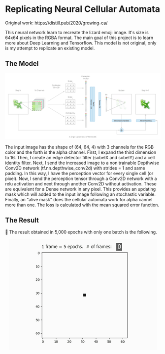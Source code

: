 # Replicating Neural Cellular Automata
Original work: https://distill.pub/2020/growing-ca/

This neural network learn to recreate the lizard emoji image. It's size is 64x64 pixels in the RGBA format. The main goal of this project is to learn more about Deep Learning and Tensorflow. This model is not original, only is my attempt to replicate an existing model.

## The Model
![Model Neural Cellular Automata](https://github.com/Jaldekoa/Replicating-Neural-Cellular-Automata/blob/master/Img/Model.PNG)

The input image has the shape of (64, 64, 4) with 3 channels for the RGB color and the forth is the alpha channel. First, I expand the third dimension to 16. Then, I create an edge detector filter (sobelX and sobelY) and a cell identity filter. Next, I send the increased image to a non trainable Depthwise Conv2D network (tf.nn.depthwise_conv2d) with strides = 1 and same padding. In this way, I have the perception vector for every single cell (or pixel). Now, I send the perception tensor through a Conv2D network with a relu activation and next through another Conv2D without activation. These are equivalent for a Dense network in any pixel. This provides an updating mask which will added to the input image following an stochastic variable. Finally, an "alive mask" does the cellular automata work for alpha cannel more than one. The loss is calculated with the mean squared error function.

## The Result
🦎
The result obtained in 5,000 epochs with only one batch is the following.
<p align="center">
  <img src="https://github.com/Jaldekoa/Replicating-Neural-Cellular-Automata/blob/master/Img/Replicating%20Neural%20Cellular%20Automata.gif"alt="Training the model"/>
</p>
